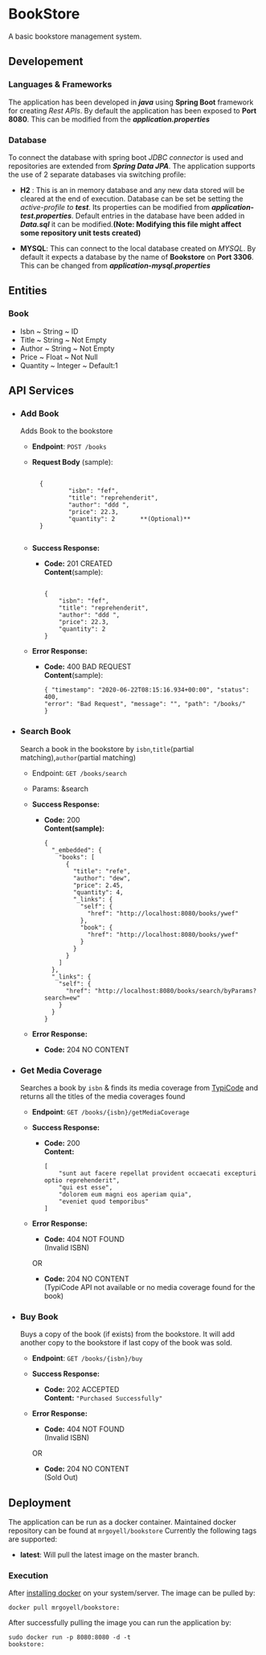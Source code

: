 # BookStore

A basic bookstore management system. 

## Developement
### Languages & Frameworks
The application has been developed in ***java*** using **Spring Boot** framework for creating *Rest APIs*. By default the application has been exposed to **Port 8080**. This can be modified from the ***application.properties***

### Database
To connect the database with spring boot *JDBC connector* is used and repositories are extended from ***Spring Data JPA***. The application supports the use of 2 separate databases via switching profile:
* **H2** : This is an in memory database and any new data stored will be cleared at the end of execution. 
           Database can be set be setting the *active-profile to **test***. Its properties can be modified from ***application-test.properties***. Default entries in the database have been added in ***Data.sql*** it can be modified.**(Note: Modifying this file might affect some repository unit tests created)**

* **MYSQL**: This can connect to the local database created on *MYSQL*. By default it expects a database by the name of **Bookstore** on **Port 3306**. This can be changed from ***application-mysql.properties***

## Entities
### Book
* Isbn ~ String ~ ID
* Title ~ String ~ Not Empty
* Author ~ String ~ Not Empty
* Price ~ Float ~ Not Null
* Quantity ~ Integer ~ Default:1

## API Services
* ### Add Book
    Adds Book to the bookstore      
    * **Endpoint**: `POST /books`
    * **Request Body** (sample):   
    
        <code>
        {
                "isbn": "fef",
                "title": "reprehenderit",    
                "author": "ddd ",
                "price": 22.3,
                "quantity": 2       **(Optional)**
        }
        </code>
   * **Success Response:**
   
     * **Code:** 201 CREATED <br />
       **Content**(sample):
       
       <code>
       {
           "isbn": "fef",
           "title": "reprehenderit",
           "author": "ddd ",
           "price": 22.3,
           "quantity": 2
       }
       </code>
    * **Error Response:**
    
      * **Code:** 400 BAD REQUEST<br />
        **Content**(sample):
        
        <code>{
                  "timestamp": "2020-06-22T08:15:16.934+00:00",
                  "status": 400,
                  "error": "Bad Request",
                  "message": "",
                  "path": "/books/"
              }</code>
           
* ### Search Book 
    Search a book in the bookstore by `isbn`,`title`(partial matching),`author`(partial matching)    
    * Endpoint: `GET /books/search`
    * Params: &search
    * **Success Response:**
    
      * **Code:** 200 <br />
        **Content(sample):** 
        
            {
              "_embedded": {
                "books": [
                  {
                    "title": "refe",
                    "author": "dew",
                    "price": 2.45,
                    "quantity": 4,
                    "_links": {
                      "self": {
                        "href": "http://localhost:8080/books/ywef"
                      },
                      "book": {
                        "href": "http://localhost:8080/books/ywef"
                      }
                    }
                  }
                ]
              },
              "_links": {
                "self": {
                  "href": "http://localhost:8080/books/search/byParams?search=ew"
                }
              }
            }
    * **Error Response:**
        
      * **Code:** 204 NO CONTENT <br /> 
      
* ### Get Media Coverage
    Searches a book by `isbn` & finds its media coverage from [TypiCode](http://jsonplaceholder.typicode.com/posts) and returns all the titles of the media coverages found
    * **Endpoint**: `GET /books/{isbn}/getMediaCoverage`
    * **Success Response:**
    
      * **Code:** 200 <br />
        **Content:** 
    
            [
                "sunt aut facere repellat provident occaecati excepturi optio reprehenderit",
                "qui est esse",
                "dolorem eum magni eos aperiam quia",
                "eveniet quod temporibus"
            ]
     
    * **Error Response:**
    
      * **Code:** 404 NOT FOUND <br />(Invalid ISBN)
    
      OR
    
      * **Code:** 204 NO CONTENT <br />(TypiCode API not available or no media coverage found for the book)
      
* ### Buy Book
    Buys a copy of the book (if exists) from the bookstore. It will add another copy to the bookstore if last copy of the book was sold.
    * **Endpoint**: `GET /books/{isbn}/buy`
    * **Success Response:**
    
      * **Code:** 202 ACCEPTED <br />
        **Content:** <code>"Purchased Successfully"</code>
    
    * **Error Response:**
    
      * **Code:** 404 NOT FOUND <br />(Invalid ISBN)
    
      OR
    
      * **Code:** 204 NO CONTENT <br /> (Sold Out)

## Deployment
The application can be run as a docker container. Maintained docker repository can be found at `mrgoyell/bookstore`
Currently the following tags are supported:
* **latest**: Will pull the latest image on the master branch.

### Execution
After [installing docker](https://docs.docker.com/get-docker/) on your system/server. The image can be pulled by:

<code>docker pull mrgoyell/bookstore:<supported-tag></code>

After successfully pulling the image you can run the application by:

<code>sudo docker run -p 8080:8080 -d -t bookstore:<supported-tag></code>
 

